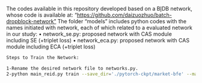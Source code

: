 The codes available in this repository developed based on a BإDB network, whose code is available at: “https://github.com/daizuozhuo/batch-dropblock-network”
The folder “models”  includes python codes with the names initiated with network, each of which related to a evaluated network in our study:
•	network_se.py: proposed network with CAS module including SE (+triplet loss)
•	network_eca.py: proposed network with CAS module including ECA (+triplet loss)

```bash 
Steps to Train the Network:

1-Rename the desired network file to networks.py.
2-python main_reid.py train --save_dir='./pytorch-ckpt/market-bfe' --max_epoch=420 --eval_step=30 --dataset=market1501 --test_batch=64 --train_batch=64 --optim=adam --adjust_lr




